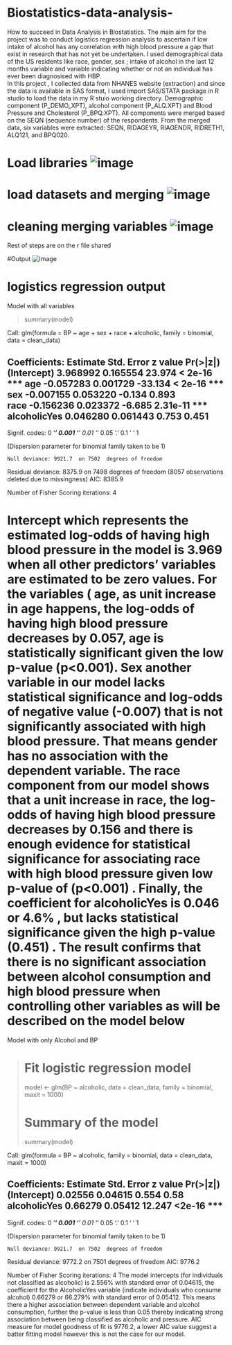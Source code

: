 # Biostatistics-data-analysis-
How to succeed in Data Analysis in Biostatistics. The main aim for the project was to conduct logistics regression analysis to ascertain if low intake of alcohol has any correlation with high blood pressure a gap that exist in research that has not yet be undertaken. I used demographical data of the US residents like race, gender, sex ; intake of alcohol in the last 12 months variable and variable indicating whether or not an individual has ever been diagnosised with HBP.   
In this project , I collected  data from NHANES website (extraction) and since the data is available in SAS format, I used import SAS/STATA package in R studio to load the data in my R stuio working directory. Demographic component (P_DEMO_XPT), alcohol component (P_ALQ.XPT) and Blood Pressure and Cholesterol (P_BPQ.XPT). All components were merged based on the SEQN (sequence number) of the respondents. From the merged data, six variables were extracted: SEQN, RIDAGEYR, RIAGENDR, RIDRETH1, ALQ121, and BPQ020. 
# Load libraries  ![image](https://github.com/karanim/biostatistics-data-analysis-/assets/43011591/5b927fb0-020b-44d2-b62b-d377b486b298)
# load datasets and merging ![image](https://github.com/karanim/biostatistics-data-analysis-/assets/43011591/e0025a33-1997-4ff0-8273-77558dccce72)
# cleaning merging variables ![image](https://github.com/karanim/biostatistics-data-analysis-/assets/43011591/3c193759-861d-499f-8a97-88ec42882651)
Rest of steps are on the r file shared

#Output
![image](https://github.com/karanim/biostatistics-data-analysis-/assets/43011591/31301029-5339-4116-9c3f-6cc9fecf7013)
# logistics regression output 
Model with all variables 
> summary(model)

Call:
glm(formula = BP ~ age + sex + race + alcoholic, family = binomial, 
    data = clean_data)

Coefficients:
              Estimate Std. Error z value Pr(>|z|)    
(Intercept)   3.968992   0.165554  23.974  < 2e-16 ***
age          -0.057283   0.001729 -33.134  < 2e-16 ***
sex          -0.007155   0.053220  -0.134    0.893    
race         -0.156236   0.023372  -6.685 2.31e-11 ***
alcoholicYes  0.046280   0.061443   0.753    0.451    
---
Signif. codes:  0 ‘***’ 0.001 ‘**’ 0.01 ‘*’ 0.05 ‘.’ 0.1 ‘ ’ 1

(Dispersion parameter for binomial family taken to be 1)

    Null deviance: 9921.7  on 7502  degrees of freedom
Residual deviance: 8375.9  on 7498  degrees of freedom
  (8057 observations deleted due to missingness)
AIC: 8385.9

Number of Fisher Scoring iterations: 4
# Intercept which represents the estimated log-odds of having high blood pressure in the model is 3.969 when all other predictors’ variables are estimated to be zero values.  For the variables ( age, as unit increase in age happens, the log-odds of having high blood pressure decreases by 0.057, age is statistically significant given the low p-value (p<0.001).  Sex another variable in our model lacks statistical significance and log-odds of negative value (-0.007) that is not significantly associated with high blood pressure. That means gender has no association with the dependent variable. The race component from our model shows that a unit increase in race, the log-odds of having high blood pressure decreases by 0.156 and there is enough evidence for statistical significance for associating race with high blood pressure given low p-value of (p<0.001) .  Finally, the coefficient for alcoholicYes is 0.046 or 4.6% , but lacks statistical significance given the high p-value (0.451) . The result confirms that there is no significant association between alcohol consumption and high blood pressure when controlling other variables as will be described on the model below
Model with only Alcohol and BP
> # Fit logistic regression model
> model <- glm(BP ~ alcoholic, data = clean_data, family = binomial, maxit = 1000)
> # Summary of the model
> summary(model)

Call:
glm(formula = BP ~ alcoholic, family = binomial, data = clean_data, 
    maxit = 1000)

Coefficients:
             Estimate Std. Error z value Pr(>|z|)    
(Intercept)   0.02556    0.04615   0.554     0.58    
alcoholicYes  0.66279    0.05412  12.247   <2e-16 ***
---
Signif. codes:  0 ‘***’ 0.001 ‘**’ 0.01 ‘*’ 0.05 ‘.’ 0.1 ‘ ’ 1

(Dispersion parameter for binomial family taken to be 1)

    Null deviance: 9921.7  on 7502  degrees of freedom
Residual deviance: 9772.2  on 7501  degrees of freedom
AIC: 9776.2

Number of Fisher Scoring iterations: 4
The model intercepts (for individuals not classified as alcoholic) is 2.556% with standard error of 0.04615, the coefficient for the AlcoholicYes variable (indicate individuals who consume alcohol) 0.66279 or 66.279% with standard error of 0.05412.  This means there a higher association between dependent variable and alcohol consumption, further the p-value is less than 0.05 thereby indicating strong association between being classified as alcoholic and pressure.  AIC measure for model goodness of fit is 9776.2, a lower AIC value suggest a batter fitting model however this is not the case for our model.  
